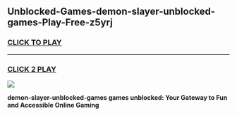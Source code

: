 
## Unblocked-Games-demon-slayer-unblocked-games-Play-Free-z5yrj
<h3>
<a href="https://premium76.site?title=demon-slayer-unblocked-games&ref=18A1">CLICK TO PLAY</a></h3>
<hr>

<h3>
<a href="https://premium76.site?title=demon-slayer-unblocked-games&ref=18A1">CLICK 2 PLAY</a>
  
</h3>

<a href="https://premium76.site?title=demon-slayer-unblocked-games&ref=18A1"><img src="https://clearcache.store/games.png"></a>


**demon-slayer-unblocked-games games unblocked: Your Gateway to Fun and Accessible Online Gaming**
